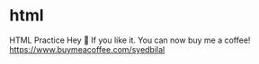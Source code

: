 # html
HTML Practice
Hey 👋 If you like it. You can now buy me a coffee! 
https://www.buymeacoffee.com/syedbilal
